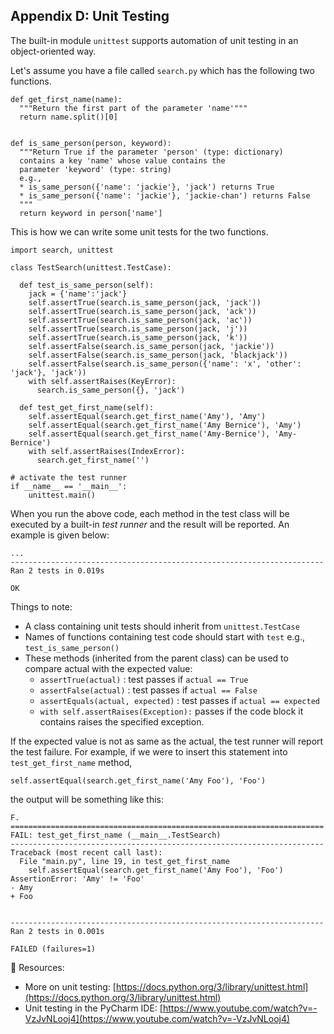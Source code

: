 ## Appendix D: Unit Testing

The built-in module `unittest` supports automation of unit testing in an object-oriented way.

Let's assume you have a file called `search.py` which has the following two functions.

```python{heading="in search.py"}
def get_first_name(name):
  """Return the first part of the parameter 'name'"""
  return name.split()[0]


def is_same_person(person, keyword):
  """Return True if the parameter 'person' (type: dictionary)
  contains a key 'name' whose value contains the 
  parameter 'keyword' (type: string)
  e.g., 
  * is_same_person({'name': 'jackie'}, 'jack') returns True
  * is_same_person({'name': 'jackie'}, 'jackie-chan') returns False
  """
  return keyword in person['name']
```

This is how we can write some unit tests for the two functions.

```python{heading="in test_search.py"}
import search, unittest

class TestSearch(unittest.TestCase):

  def test_is_same_person(self):
    jack = {'name':'jack'}
    self.assertTrue(search.is_same_person(jack, 'jack'))
    self.assertTrue(search.is_same_person(jack, 'ack'))
    self.assertTrue(search.is_same_person(jack, 'ac'))
    self.assertTrue(search.is_same_person(jack, 'j'))
    self.assertTrue(search.is_same_person(jack, 'k'))
    self.assertFalse(search.is_same_person(jack, 'jackie'))
    self.assertFalse(search.is_same_person(jack, 'blackjack'))
    self.assertFalse(search.is_same_person({'name': 'x', 'other': 'jack'}, 'jack'))
    with self.assertRaises(KeyError):
      search.is_same_person({}, 'jack')
  
  def test_get_first_name(self):
    self.assertEqual(search.get_first_name('Amy'), 'Amy')
    self.assertEqual(search.get_first_name('Amy Bernice'), 'Amy')
    self.assertEqual(search.get_first_name('Amy-Bernice'), 'Amy-Bernice')
    with self.assertRaises(IndexError):
      search.get_first_name('')

# activate the test runner
if __name__ == '__main__':
    unittest.main()
```
When you run the above code, each method in the test class will be executed by a built-in _test runner_ and the result will be reported. An example is given below:
```{.no-line-numbers}
...
----------------------------------------------------------------------
Ran 2 tests in 0.019s

OK
```

Things to note:
* A class containing unit tests should inherit from `unittest.TestCase`
* Names of functions containing test code should start with `test` e.g., `test_is_same_person()`
* These methods (inherited from the parent class) can be used to compare actual with the expected value:
  * `assertTrue(actual)` : test passes if `actual == True`
  * `assertFalse(actual)` : test passes if `actual == False`
  * `assertEquals(actual, expected)` : test passes if `actual == expected`
  * `with self.assertRaises(Exception):` passes if the code block it contains raises the specified exception.  

If the expected value is not as same as the actual, the test runner will report the test failure. For example, if we were to insert this statement into `test_get_first_name` method,
```python{.no-line-numbers}
self.assertEqual(search.get_first_name('Amy Foo'), 'Foo')
```
the output will be something like this:
```{.no-line-numbers}
F.
======================================================================
FAIL: test_get_first_name (__main__.TestSearch)
----------------------------------------------------------------------
Traceback (most recent call last):
  File "main.py", line 19, in test_get_first_name
    self.assertEqual(search.get_first_name('Amy Foo'), 'Foo')
AssertionError: 'Amy' != 'Foo'
- Amy
+ Foo


----------------------------------------------------------------------
Ran 2 tests in 0.001s

FAILED (failures=1)
```

:paperclip: Resources:
* More on unit testing: [https://docs.python.org/3/library/unittest.html](https://docs.python.org/3/library/unittest.html)
* Unit testing in the PyCharm IDE: [https://www.youtube.com/watch?v=-VzJvNLooj4](https://www.youtube.com/watch?v=-VzJvNLooj4)